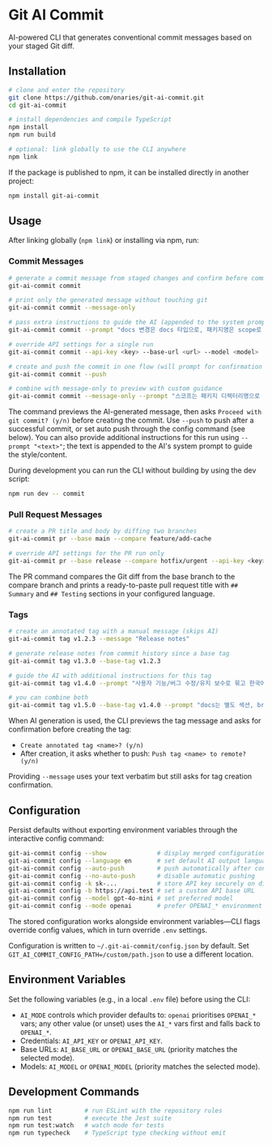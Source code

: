 # Git AI Commit

AI-powered CLI that generates conventional commit messages based on your staged Git diff.

## Installation

```bash
# clone and enter the repository
git clone https://github.com/onaries/git-ai-commit.git
cd git-ai-commit

# install dependencies and compile TypeScript
npm install
npm run build

# optional: link globally to use the CLI anywhere
npm link
```

If the package is published to npm, it can be installed directly in another project:

```bash
npm install git-ai-commit
```

## Usage

After linking globally (`npm link`) or installing via npm, run:

### Commit Messages

```bash
# generate a commit message from staged changes and confirm before committing
git-ai-commit commit

# print only the generated message without touching git
git-ai-commit commit --message-only

# pass extra instructions to guide the AI (appended to the system prompt)
git-ai-commit commit --prompt "docs 변경은 docs 타입으로, 패키지명은 scope로 포함해줘"

# override API settings for a single run
git-ai-commit commit --api-key <key> --base-url <url> --model <model>

# create and push the commit in one flow (will prompt for confirmation first)
git-ai-commit commit --push

# combine with message-only to preview with custom guidance
git-ai-commit commit --message-only --prompt "스코프는 패키지 디렉터리명으로 설정"
```

The command previews the AI-generated message, then asks `Proceed with git commit? (y/n)` before creating the commit. Use `--push` to push after a successful commit, or set auto push through the config command (see below). You can also provide additional instructions for this run using `--prompt "<text>"`; the text is appended to the AI's system prompt to guide the style/content.

During development you can run the CLI without building by using the dev script:

```bash
npm run dev -- commit
```

### Pull Request Messages

```bash
# create a PR title and body by diffing two branches
git-ai-commit pr --base main --compare feature/add-cache

# override API settings for the PR run only
git-ai-commit pr --base release --compare hotfix/urgent --api-key <key>
```

The PR command compares the Git diff from the base branch to the compare branch and prints a ready-to-paste pull request title with `## Summary` and `## Testing` sections in your configured language.

### Tags

```bash
# create an annotated tag with a manual message (skips AI)
git-ai-commit tag v1.2.3 --message "Release notes"

# generate release notes from commit history since a base tag
git-ai-commit tag v1.3.0 --base-tag v1.2.3

# guide the AI with additional instructions for this tag
git-ai-commit tag v1.4.0 --prompt "사용자 기능/버그 수정/유지 보수로 묶고 한국어로 간결히"

# you can combine both
git-ai-commit tag v1.5.0 --base-tag v1.4.0 --prompt "docs는 별도 섹션, breaking change 강조"
```

When AI generation is used, the CLI previews the tag message and asks for confirmation before creating the tag:
- `Create annotated tag <name>? (y/n)`
- After creation, it asks whether to push: `Push tag <name> to remote? (y/n)`

Providing `--message` uses your text verbatim but still asks for tag creation confirmation.

## Configuration

Persist defaults without exporting environment variables through the interactive config command:

```bash
git-ai-commit config --show              # display merged configuration
git-ai-commit config --language en       # set default AI output language
git-ai-commit config --auto-push         # push automatically after confirmed commits
git-ai-commit config --no-auto-push      # disable automatic pushing
git-ai-commit config -k sk-...           # store API key securely on disk
git-ai-commit config -b https://api.test # set a custom API base URL
git-ai-commit config --model gpt-4o-mini # set preferred model
git-ai-commit config --mode openai       # prefer OPENAI_* environment variables
```

The stored configuration works alongside environment variables—CLI flags override config values, which in turn override `.env` settings.

Configuration is written to `~/.git-ai-commit/config.json` by default. Set `GIT_AI_COMMIT_CONFIG_PATH=/custom/path.json` to use a different location.

## Environment Variables

Set the following variables (e.g., in a local `.env` file) before using the CLI:

- `AI_MODE` controls which provider defaults to: `openai` prioritises `OPENAI_*` vars; any other value (or unset) uses the `AI_*` vars first and falls back to `OPENAI_*`.
- Credentials: `AI_API_KEY` or `OPENAI_API_KEY`.
- Base URLs: `AI_BASE_URL` or `OPENAI_BASE_URL` (priority matches the selected mode).
- Models: `AI_MODEL` or `OPENAI_MODEL` (priority matches the selected mode).

## Development Commands

```bash
npm run lint         # run ESLint with the repository rules
npm run test         # execute the Jest suite
npm run test:watch   # watch mode for tests
npm run typecheck    # TypeScript type checking without emit
```

